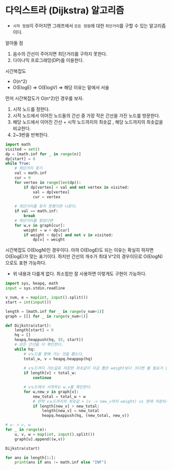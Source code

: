 # 다익스트라 (Dijkstra) 알고리즘
- `시작 정점`이 주어지면 그래프에서 `모든 정점`에 대한 `최단거리`를 구할 수 있는 알고리즘이다.

알아둘 점
1. 음수의 간선이 주어지면 최단거리를 구하지 못한다.
2. 다이나믹 프로그래밍(DP)를 이용한다.

시간복잡도
- O(n^2)
- O(ElogE) => O(ElogV)
    => 해당 이유는 밑에서 서술

먼저 시간복잡도가 O(n^2)인 경우를 보자.
1. 시작 노드를 정한다.
2. 시작 노드에서 이어진 노드들의 간선 중 가장 작은 간선을 가진 노드를 방문한다.
3. 해당 노드에서 이어진 간선 + 시작 노드까지의 최솟값 , 해당 노드까지의 최솟값을 비교한다.
4. 2~3번을 반복한다.

```python
import math
visited = set()
dp = [math.inf for _ in range(n)]
dp[start] = 0
while True:
    # 최단거리 찾기
    val = math.inf
    cur = 0
    for vertex in range(len(dp)):
        if dp[vertex] < val and not vertex in visited:
            val = dp[vertex]
            cur = vertex
    
    # 최단거리를 찾지 못했다면 나온다.
    if val == math.inf:
        break
    # 최단거리를 찾았다면
    for w,v in graph[cur]:
        weight = w + dp[cur]
        if weight < dp[v] and not v in visited:
            dp[v] = weight
```

시간복잡도 O(ElogN)인 경우이다.
아까 O(ElogE)도 되는 이유는 확실히 하자면 O(ElogE)가 맞는 표기이다. 하지만 간선의 개수가 최대 V^2의 경우이므로 O(ElogN)으로도 표현 가능하다.

- 위 내용과 다를게 없다. 최소힙만 잘 사용하면 이렇게도 구현이 가능하다.
```python
import sys, heapq, math
input = sys.stdin.readline

v_num, e = map(int, input().split())
start = int(input())

length = [math.inf for _ in range(v_num+1)]
graph = [[] for _ in range(v_num+1)]

def Dijkstra(start):
    length[start] = 0
    hq = []
    heapq.heappush(hq, (0, start))
    # 모든 간선을 다 확인한다.
    while hq:
        # v노드를 향해 가는 것을 뽑는다.
        total_w, v = heapq.heappop(hq)
        
        # v노드까지 가는길로 저장한 최솟값이 지금 뽑은 weight보다 크다면 볼 필요가 없다.
        if length[v] < total_w:
            continue

        # v노드에서 시작하는 w,v를 확인한다.
        for w,new_v in graph[v]:
            new_total = total_w + w
            # 만약 v노드까지의 최솟값 + (v -> new_v까지 weight) vs 현재 저장되어있는 최솟값
            if length[new_v] > new_total:
                length[new_v] = new_total
                heapq.heappush(hq, (new_total, new_v))

# u- > v, w
for _ in range(e):
    u, v, w = map(int, input().split())
    graph[u].append((w,v))

Dijkstra(start)

for ans in length[1:]:
    print(ans if ans != math.inf else "INF")
```
